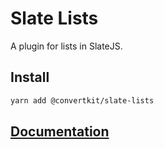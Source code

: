 # Slate Lists

A plugin for lists in SlateJS.

## Install

```bash
yarn add @convertkit/slate-lists
```

## [Documentation](https://convertkit-slate-plugins.netlify.com/plugins/slate-lists)
